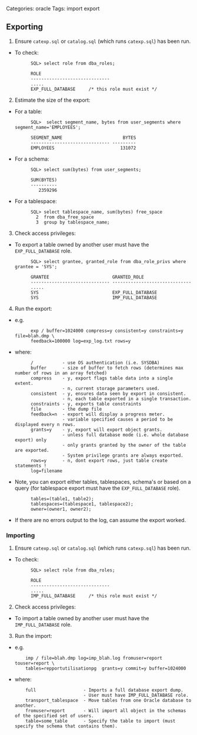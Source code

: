 Categories: oracle
Tags: import
      export

## Exporting ##


1. Ensure `catexp.sql` or `catalog.sql` (which runs `catexp.sql`) has been run.
  - To check:

              SQL> select role from dba_roles;
              
              ROLE
              ------------------------------
              .....
              EXP_FULL_DATABASE     /* this role must exist */


2. Estimate the size of the export:
  - For a table:

              SQL>  select segment_name, bytes from user_segments where segment_name='EMPLOYEES';
              
              SEGMENT_NAME                       BYTES
              ------------------------------ ---------
              EMPLOYEES                         131072

  - For a schema:

              SQL> select sum(bytes) from user_segments;
              
              SUM(BYTES)
              ----------
                 2359296
                 
  - For a tablespace:

              SQL> select tablespace_name, sum(bytes) free_space
                2  from dba_free_space
                3  group by tablespace_name;



3. Check access privileges:
  - To export a table owned by another user must have the `EXP_FULL_DATABASE` role.
              
              SQL> select grantee, granted_role from dba_role_privs where grantee = 'SYS';
              
              GRANTEE                        GRANTED_ROLE
              ------------------------------ ------------------------------
              .....
              SYS                            EXP_FULL_DATABASE
              SYS                            IMP_FULL_DATABASE


4. Run the export:
  - e.g.

              exp / buffer=1024000 compress=y consistent=y constraints=y file=blah.dmp \
              feedback=100000 log=exp_log.txt rows=y
  
  - where:

              /           - use OS authentication (i.e. SYSDBA)
              buffer      - size of buffer to fetch rows (determines max number of rows in an array fetched)
              compress    - y, export flags table data into a single extent.
                          - n, current storage parameters used.
              consistent  - y, ensures data seen by export in consistent.
                          - n, each table exported in a single transaction.
              constraints - y, exports table constraints
              file        - the dump file
              feedback=n  - export will display a progress meter.
                          - variable specified causes a period to be displayed every n rows.
              grants=y    - y, export will export object grants.
                          - unless full database mode (i.e. whole database export) only
                          - only grants granted by the owner of the table are exported.
                          - System privilege grants are always exported.
              rows=y      - n, dont export rows, just table create statements !
              log=filename

  - Note, you can export either tables, tablespaces, schema's or based on a query (for tablespace export must have the `EXP_FULL_DATABASE` role).

              tables=(table1, table2);
              tablespaces=(tablespace1, tablespace2);
              owner=(owner1, owner2);

  - If there are no errors output to the log, can assume the export worked.

### Importing ###

1. Ensure `catexp.sql` or `catalog.sql` (which runs `catexp.sql`) has been run.
  - To check:

              SQL> select role from dba_roles;
              
              ROLE
              ------------------------------
              .....
              IMP_FULL_DATABASE     /* this role must exist */

2. Check access privileges:
  - To import a table owned by another user must have the `IMP_FULL_DATABASE` role.

3. Run the import:
  - e.g.

            imp / file=blah.dmp log=imp_blah.log fromuser=report touser=report \
            tables=repportutilisationpg  grants=y commit=y buffer=1024000

  - where:

            full                  - Imports a full database export dump.
                                  - User must have IMP_FULL_DATABASE role.
            transport_tablespace  - Move tables from one Oracle database to another.
            fromuser=report       - Will import all object in the schemas of the specified set of users.
            table=some_table      - Specify the table to import (must specify the schema that contains them).


 

 

